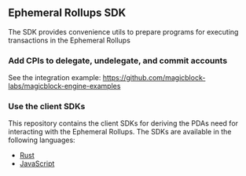 ## Ephemeral Rollups SDK

The SDK provides convenience utils to prepare programs for executing transactions in the Ephemeral Rollups

### Add CPIs to delegate, undelegate, and commit accounts

See the integration example: https://github.com/magicblock-labs/magicblock-engine-examples


### Use the client SDKs

This repository contains the client SDKs for deriving the PDAs need for interacting with the Ephemeral Rollups. The SDKs are available in the following languages:

- [Rust](./sdk)
- [JavaScript](./sdk/ts)